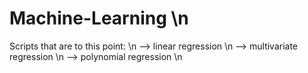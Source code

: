 # Machine-Learning \n
Scripts that are to this point: \n
--> linear regression \n
--> multivariate regression \n
--> polynomial regression \n
